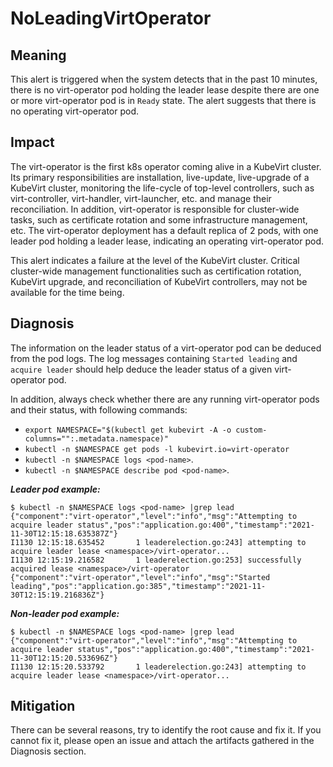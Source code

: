 # NoLeadingVirtOperator 

## Meaning

This alert is triggered when the system detects that in the past 10 minutes, there is no virt-operator pod holding the leader lease despite there are one or more virt-operator pod is in `Ready` state. The alert suggests that there is no operating virt-operator pod. 

## Impact

The virt-operator is the first k8s operator coming alive in a KubeVirt cluster. Its primary responsibilities are installation, live-update, live-upgrade of a KubeVirt cluster, monitoring the life-cycle of top-level controllers, such as virt-controller, virt-handler, virt-launcher, etc. and manage their reconciliation. In addition, virt-operator is responsible for cluster-wide tasks, such as certificate rotation and some infrastructure management, etc.  The virt-operator deployment has a default replica of 2 pods, with one leader pod holding a leader lease, indicating an operating virt-operator pod. 

This alert indicates a failure at the level of the KubeVirt cluster. Critical cluster-wide management functionalities such as certification rotation, KubeVirt upgrade, and reconciliation of KubeVirt controllers, may not be available for the time being.

## Diagnosis

The information on the leader status of a virt-operator pod can be deduced from the pod logs. The log messages containing `Started leading` and `acquire leader` should help deduce the leader status of a given virt-operator pod. 

In addition, always check whether there are any running virt-operator pods and their status, with following commands:
- `export NAMESPACE="$(kubectl get kubevirt -A -o custom-columns="":.metadata.namespace)"`
- `kubectl -n $NAMESPACE get pods -l kubevirt.io=virt-operator`
- `kubectl -n $NAMESPACE logs <pod-name>`.
- `kubectl -n $NAMESPACE describe pod <pod-name>`.


***Leader pod example:***
```
$ kubectl -n $NAMESPACE logs <pod-name> |grep lead
{"component":"virt-operator","level":"info","msg":"Attempting to acquire leader status","pos":"application.go:400","timestamp":"2021-11-30T12:15:18.635387Z"}
I1130 12:15:18.635452       1 leaderelection.go:243] attempting to acquire leader lease <namespace>/virt-operator...
I1130 12:15:19.216582       1 leaderelection.go:253] successfully acquired lease <namespace>/virt-operator
{"component":"virt-operator","level":"info","msg":"Started leading","pos":"application.go:385","timestamp":"2021-11-30T12:15:19.216836Z"}
```

***Non-leader pod example:***
```
$ kubectl -n $NAMESPACE logs <pod-name> |grep lead
{"component":"virt-operator","level":"info","msg":"Attempting to acquire leader status","pos":"application.go:400","timestamp":"2021-11-30T12:15:20.533696Z"}
I1130 12:15:20.533792       1 leaderelection.go:243] attempting to acquire leader lease <namespace>/virt-operator...
```

## Mitigation

There can be several reasons, try to identify the root cause and fix it. If you cannot fix it, please open an issue and attach the artifacts gathered in the Diagnosis section.